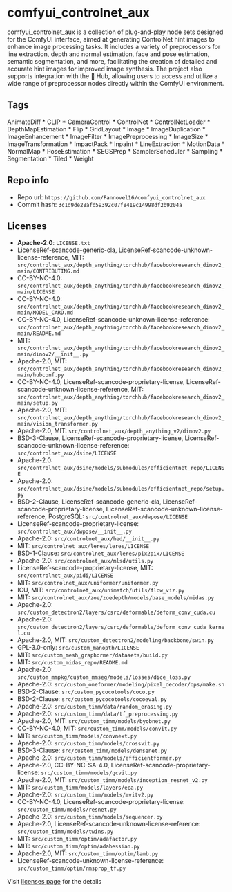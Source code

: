 # comfyui_controlnet_aux
comfyui_controlnet_aux is a collection of plug-and-play node sets designed for the ComfyUI interface, aimed at generating ControlNet hint images to enhance image processing tasks. It includes a variety of preprocessors for line extraction, depth and normal estimation, face and pose estimation, semantic segmentation, and more, facilitating the creation of detailed and accurate hint images for improved image synthesis. The project also supports integration with the 🤗 Hub, allowing users to access and utilize a wide range of preprocessor nodes directly within the ComfyUI environment.

## Tags
AnimateDiff * CLIP * CameraControl * ControlNet * ControlNetLoader * DepthMapEstimation * Flip * GridLayout * Image * ImageDuplication * ImageEnhancement * ImageFilter * ImagePreprocessing * ImageSize * ImageTransformation * ImpactPack * Inpaint * LineExtraction * MotionData * NormalMap * PoseEstimation * SEGSPrep * SamplerScheduler * Sampling * Segmentation * Tiled * Weight

## Repo info
- Repo url: `https://github.com/Fannovel16/comfyui_controlnet_aux`
- Commit hash: `3c1d9de28afd59392c07f8419c14998df2b9204a`

## Licenses
- **Apache-2.0**: `LICENSE.txt`
- LicenseRef-scancode-generic-cla, LicenseRef-scancode-unknown-license-reference, MIT: `src/controlnet_aux/depth_anything/torchhub/facebookresearch_dinov2_main/CONTRIBUTING.md`
- CC-BY-NC-4.0: `src/controlnet_aux/depth_anything/torchhub/facebookresearch_dinov2_main/LICENSE`
- CC-BY-NC-4.0: `src/controlnet_aux/depth_anything/torchhub/facebookresearch_dinov2_main/MODEL_CARD.md`
- CC-BY-NC-4.0, LicenseRef-scancode-unknown-license-reference: `src/controlnet_aux/depth_anything/torchhub/facebookresearch_dinov2_main/README.md`
- MIT: `src/controlnet_aux/depth_anything/torchhub/facebookresearch_dinov2_main/dinov2/__init__.py`
- Apache-2.0, MIT: `src/controlnet_aux/depth_anything/torchhub/facebookresearch_dinov2_main/hubconf.py`
- CC-BY-NC-4.0, LicenseRef-scancode-proprietary-license, LicenseRef-scancode-unknown-license-reference, MIT: `src/controlnet_aux/depth_anything/torchhub/facebookresearch_dinov2_main/setup.py`
- Apache-2.0, MIT: `src/controlnet_aux/depth_anything/torchhub/facebookresearch_dinov2_main/vision_transformer.py`
- Apache-2.0, MIT: `src/controlnet_aux/depth_anything_v2/dinov2.py`
- BSD-3-Clause, LicenseRef-scancode-proprietary-license, LicenseRef-scancode-unknown-license-reference: `src/controlnet_aux/dsine/LICENSE`
- Apache-2.0: `src/controlnet_aux/dsine/models/submodules/efficientnet_repo/LICENSE`
- Apache-2.0: `src/controlnet_aux/dsine/models/submodules/efficientnet_repo/setup.py`
- BSD-2-Clause, LicenseRef-scancode-generic-cla, LicenseRef-scancode-proprietary-license, LicenseRef-scancode-unknown-license-reference, PostgreSQL: `src/controlnet_aux/dwpose/LICENSE`
- LicenseRef-scancode-proprietary-license: `src/controlnet_aux/dwpose/__init__.py`
- Apache-2.0: `src/controlnet_aux/hed/__init__.py`
- MIT: `src/controlnet_aux/leres/leres/LICENSE`
- BSD-1-Clause: `src/controlnet_aux/leres/pix2pix/LICENSE`
- Apache-2.0: `src/controlnet_aux/mlsd/utils.py`
- LicenseRef-scancode-proprietary-license, MIT: `src/controlnet_aux/pidi/LICENSE`
- MIT: `src/controlnet_aux/uniformer/uniformer.py`
- ICU, MIT: `src/controlnet_aux/unimatch/utils/flow_viz.py`
- MIT: `src/controlnet_aux/zoe/zoedepth/models/base_models/midas.py`
- Apache-2.0: `src/custom_detectron2/layers/csrc/deformable/deform_conv_cuda.cu`
- Apache-2.0: `src/custom_detectron2/layers/csrc/deformable/deform_conv_cuda_kernel.cu`
- Apache-2.0, MIT: `src/custom_detectron2/modeling/backbone/swin.py`
- GPL-3.0-only: `src/custom_manopth/LICENSE`
- MIT: `src/custom_mesh_graphormer/datasets/build.py`
- MIT: `src/custom_midas_repo/README.md`
- Apache-2.0: `src/custom_mmpkg/custom_mmseg/models/losses/dice_loss.py`
- Apache-2.0: `src/custom_oneformer/modeling/pixel_decoder/ops/make.sh`
- BSD-2-Clause: `src/custom_pycocotools/coco.py`
- BSD-2-Clause: `src/custom_pycocotools/cocoeval.py`
- Apache-2.0: `src/custom_timm/data/random_erasing.py`
- Apache-2.0: `src/custom_timm/data/tf_preprocessing.py`
- Apache-2.0, MIT: `src/custom_timm/models/byobnet.py`
- CC-BY-NC-4.0, MIT: `src/custom_timm/models/convit.py`
- MIT: `src/custom_timm/models/convnext.py`
- Apache-2.0: `src/custom_timm/models/crossvit.py`
- BSD-3-Clause: `src/custom_timm/models/densenet.py`
- Apache-2.0: `src/custom_timm/models/efficientformer.py`
- Apache-2.0, CC-BY-NC-SA-4.0, LicenseRef-scancode-proprietary-license: `src/custom_timm/models/gcvit.py`
- Apache-2.0, MIT: `src/custom_timm/models/inception_resnet_v2.py`
- MIT: `src/custom_timm/models/layers/eca.py`
- Apache-2.0: `src/custom_timm/models/mvitv2.py`
- CC-BY-NC-4.0, LicenseRef-scancode-proprietary-license: `src/custom_timm/models/resnet.py`
- Apache-2.0: `src/custom_timm/models/sequencer.py`
- Apache-2.0, LicenseRef-scancode-unknown-license-reference: `src/custom_timm/models/twins.py`
- MIT: `src/custom_timm/optim/adafactor.py`
- MIT: `src/custom_timm/optim/adahessian.py`
- Apache-2.0, MIT: `src/custom_timm/optim/lamb.py`
- LicenseRef-scancode-unknown-license-reference: `src/custom_timm/optim/rmsprop_tf.py`

Visit [licenses page](licenses.md) for the details
